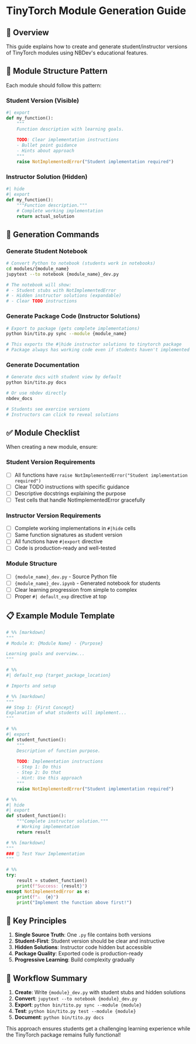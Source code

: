 # TinyTorch Module Generation Guide

## 🎯 Overview

This guide explains how to create and generate student/instructor versions of TinyTorch modules using NBDev's educational features.

## 📝 Module Structure Pattern

Each module should follow this pattern:

### Student Version (Visible)
```python
#| export
def my_function():
    """
    Function description with learning goals.
    
    TODO: Clear implementation instructions
    - Bullet point guidance
    - Hints about approach
    """
    raise NotImplementedError("Student implementation required")
```

### Instructor Solution (Hidden)
```python
#| hide
#| export  
def my_function():
    """Function description."""
    # Complete working implementation
    return actual_solution
```

## 🔧 Generation Commands

### Generate Student Notebook
```bash
# Convert Python to notebook (students work in notebooks)
cd modules/{module_name}
jupytext --to notebook {module_name}_dev.py

# The notebook will show:
# - Student stubs with NotImplementedError
# - Hidden instructor solutions (expandable)
# - Clear TODO instructions
```

### Generate Package Code (Instructor Solutions)
```bash
# Export to package (gets complete implementations)
python bin/tito.py sync --module {module_name}

# This exports the #|hide instructor solutions to tinytorch package
# Package always has working code even if students haven't implemented
```

### Generate Documentation
```bash
# Generate docs with student view by default
python bin/tito.py docs

# Or use nbdev directly
nbdev_docs

# Students see exercise versions
# Instructors can click to reveal solutions
```

## ✅ Module Checklist

When creating a new module, ensure:

### Student Version Requirements
- [ ] All functions have `raise NotImplementedError("Student implementation required")`
- [ ] Clear TODO instructions with specific guidance
- [ ] Descriptive docstrings explaining the purpose
- [ ] Test cells that handle NotImplementedError gracefully

### Instructor Version Requirements  
- [ ] Complete working implementations in `#|hide` cells
- [ ] Same function signatures as student version
- [ ] All functions have `#|export` directive
- [ ] Code is production-ready and well-tested

### Module Structure
- [ ] `{module_name}_dev.py` - Source Python file
- [ ] `{module_name}_dev.ipynb` - Generated notebook for students
- [ ] Clear learning progression from simple to complex
- [ ] Proper `#| default_exp` directive at top

## 📋 Example Module Template

```python
# %% [markdown]
"""
# Module X: {Module Name} - {Purpose}

Learning goals and overview...
"""

# %%
#| default_exp {target_package_location}

# Imports and setup

# %% [markdown]
"""
## Step 1: {First Concept}
Explanation of what students will implement...
"""

# %%
#| export
def student_function():
    """
    Description of function purpose.
    
    TODO: Implementation instructions
    - Step 1: Do this
    - Step 2: Do that
    - Hint: Use this approach
    """
    raise NotImplementedError("Student implementation required")

# %%
#| hide
#| export
def student_function():
    """Complete instructor solution."""
    # Working implementation
    return result

# %% [markdown]
"""
### 🧪 Test Your Implementation
"""

# %%
try:
    result = student_function()
    print(f"Success: {result}")
except NotImplementedError as e:
    print(f"⚠️  {e}")
    print("Implement the function above first!")
```

## 🎯 Key Principles

1. **Single Source Truth**: One `.py` file contains both versions
2. **Student-First**: Student version should be clear and instructive
3. **Hidden Solutions**: Instructor code hidden but accessible
4. **Package Quality**: Exported code is production-ready
5. **Progressive Learning**: Build complexity gradually

## 🚀 Workflow Summary

1. **Create**: Write `{module}_dev.py` with student stubs and hidden solutions
2. **Convert**: `jupytext --to notebook {module}_dev.py`
3. **Export**: `python bin/tito.py sync --module {module}`
4. **Test**: `python bin/tito.py test --module {module}`
5. **Document**: `python bin/tito.py docs`

This approach ensures students get a challenging learning experience while the TinyTorch package remains fully functional! 